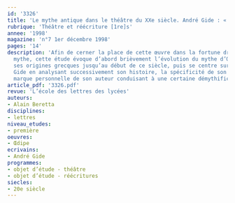 ```yaml
---
id: '3326'
title: 'Le mythe antique dans le théâtre du XXe siècle. André Gide : « Œdipe » '
rubrique: 'Théâtre et réécriture [1re]s'
annee: '1998'
magazine: 'n°7 1er décembre 1998'
pages: '14'
description: 'Afin de cerner la place de cette œuvre dans la fortune dramatique du
  mythe, cette étude évoque d’abord brièvement l’évolution du mythe d’Œdipe depuis
  ses origines grecques jusqu’au début de ce siècle, puis se centre sur le drame de
  Gide en analysant successivement son histoire, la spécificité de son héros et la
  marque personnelle de son auteur conduisant à une certaine démythification.'
article_pdf: '3326.pdf'
revue: 'L’école des lettres des lycées'
auteurs:
- Alain Beretta
disciplines:
- lettres
niveau_etudes:
- première
oeuvres:
- Œdipe
ecrivains:
- André Gide
programmes:
- objet d’étude - théâtre
- objet d’étude - réécritures
siecles:
- 20e siècle
---
```

